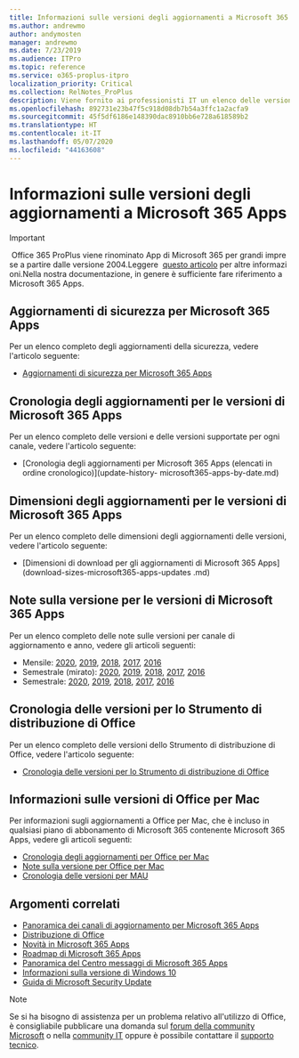 ```yaml
---
title: Informazioni sulle versioni degli aggiornamenti a Microsoft 365 Apps
ms.author: andrewmo
author: andymosten
manager: andrewmo
ms.date: 7/23/2019
ms.audience: ITPro
ms.topic: reference
ms.service: o365-proplus-itpro
localization_priority: Critical
ms.collection: RelNotes_ProPlus
description: Viene fornito ai professionisti IT un elenco delle versioni più recenti per Microsoft 365 Apps per ciascun canale di aggiornamenti e collegamenti alle note sulle versioni e alla cronologia degli aggiornamenti
ms.openlocfilehash: 892731e23b47f5c918d08db7b54a3ffc1a2acfa9
ms.sourcegitcommit: 45f5df6186e148390dac8910bb6e728a618589b2
ms.translationtype: HT
ms.contentlocale: it-IT
ms.lasthandoff: 05/07/2020
ms.locfileid: "44163608"
---
```

# <a name="release-information-for-updates-to-microsoft-365-apps"></a>Informazioni sulle versioni degli aggiornamenti a Microsoft 365 Apps


> [!IMPORTANT]
> Office 365 ProPlus viene rinominato App di Microsoft 365 per grandi imprese a partire dalle versione 2004.Leggere  [questo articolo](https://go.microsoft.com/fwlink/p/?linkid=2123420) per altre informazioni.Nella nostra documentazione, in genere è sufficiente fare riferimento a Microsoft 365 Apps.


## <a name="security-updates-for-microsoft-365-apps-releases"></a>Aggiornamenti di sicurezza per Microsoft 365 Apps

Per un elenco completo degli aggiornamenti della sicurezza, vedere l'articolo seguente:
 - [Aggiornamenti di sicurezza per Microsoft 365 Apps](microsoft365-apps-security-updates.md)


## <a name="update-history-for-microsoft-365-apps-releases"></a>Cronologia degli aggiornamenti per le versioni di Microsoft 365 Apps

Per un elenco completo delle versioni e delle versioni supportate per ogni canale, vedere l'articolo seguente:
 - [Cronologia degli aggiornamenti per Microsoft 365 Apps (elencati in ordine cronologico)](update-history- microsoft365-apps-by-date.md)


 ## <a name="update-sizes-for-microsoft-365-apps-releases"></a>Dimensioni degli aggiornamenti per le versioni di Microsoft 365 Apps

Per un elenco completo delle dimensioni degli aggiornamenti delle versioni, vedere l'articolo seguente:
 - [Dimensioni di download per gli aggiornamenti di Microsoft 365 Apps](download-sizes-microsoft365-apps-updates .md)

## <a name="release-notes-for-microsoft-365-apps-releases"></a>Note sulla versione per le versioni di Microsoft 365 Apps

Per un elenco completo delle note sulle versioni per canale di aggiornamento e anno, vedere gli articoli seguenti:
 - Mensile: [2020](monthly-channel-2020.md), [2019](monthly-channel-2019.md), [2018](monthly-channel-2018.md), [2017](monthly-channel-2017.md), [2016](monthly-channel-2016.md)
 - Semestrale (mirato): [2020](semi-annual-channel-targeted-2020.md), [2019](semi-annual-channel-targeted-2019.md), [2018](semi-annual-channel-targeted-2018.md), [2017](semi-annual-channel-targeted-2017.md), [2016](semi-annual-channel-targeted-2016.md)
 - Semestrale: [2020](semi-annual-channel-2020.md), [2019](semi-annual-channel-2019.md), [2018](semi-annual-channel-2018.md), [2017](semi-annual-channel-2017.md), [2016](semi-annual-channel-2016.md)

 ## <a name="release-history-for-office-deployment-tool"></a>Cronologia delle versioni per lo Strumento di distribuzione di Office
 Per un elenco completo delle versioni dello Strumento di distribuzione di Office, vedere l'articolo seguente:
 - [Cronologia delle versioni per lo Strumento di distribuzione di Office](ODT-release-history.md)

## <a name="office-for-mac-release-information"></a>Informazioni sulle versioni di Office per Mac

Per informazioni sugli aggiornamenti a Office per Mac, che è incluso in qualsiasi piano di abbonamento di Microsoft 365 contenente Microsoft 365 Apps, vedere gli articoli seguenti:
 - [Cronologia degli aggiornamenti per Office per Mac](update-history-office-for-mac.md)
 - [Note sulla versione per Office per Mac](release-notes-office-for-mac.md)
 - [Cronologia delle versioni per MAU](release-history-microsoft-autoupdate.md)


## <a name="related-topics"></a>Argomenti correlati

- [Panoramica dei canali di aggiornamento per Microsoft 365 Apps](https://docs.microsoft.com/deployoffice/overview-of-update-channels-for-office-365-proplus)
- [Distribuzione di Office](https://docs.microsoft.com/deployoffice/)
- [Novità in Microsoft 365 Apps](https://support.office.com/article/95c8d81d-08ba-42c1-914f-bca4603e1426)
- [Roadmap di Microsoft 365 Apps](https://products.office.com/business/office-365-roadmap)
- [Panoramica del Centro messaggi di Microsoft 365 Apps](https://support.office.com/article/38fb3333-bfcc-4340-a37b-deda509c2093)
- [Informazioni sulla versione di Windows 10](https://www.microsoft.com/itpro/windows-10/release-information)
- [Guida di Microsoft Security Update](https://portal.msrc.microsoft.com/)

> [!NOTE]
> Se si ha bisogno di assistenza per un problema relativo all'utilizzo di Office, è consigliabile pubblicare una domanda sul [forum della community Microsoft](https://answers.microsoft.com/) o nella [community IT](https://techcommunity.microsoft.com/) oppure è possibile contattare il [supporto tecnico](https://support.microsoft.com/contactus).
